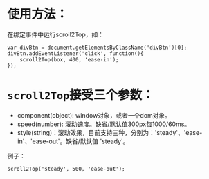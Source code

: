 # 使用方法：

在绑定事件中运行scroll2Top，如：

```
var divBtn = document.getElementsByClassName('divBtn')[0];
divBtn.addEventListener('click', function(){
    scroll2Top(box, 400, 'ease-in');
});
```

# `scroll2Top`接受三个参数：

* component(object): window对象，或者一个dom对象。
* speed(number): 滚动速度。缺省/默认值300px每1000/60ms。
* style(string)：滚动效果，目前支持三种，分别为：'steady'、'ease-in'、'ease-out'。缺省/默认值 'steady'。

例子：
```
scroll2Top('steady', 500, 'ease-out');
```